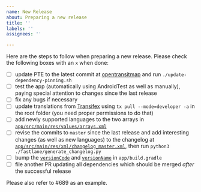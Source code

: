 ```yaml
---
name: New Release
about: Preparing a new release
title: ''
labels: ''
assignees: ''

---
```


Here are the steps to follow when preparing a new release. Please check the following boxes with an `x` when done:

* [ ] update PTE to the latest commit at [opentransitmap](https://gitlab.com/opentransitmap/public-transport-enabler/-/commits/master) and run `./update-dependency-pinning.sh`
* [ ] test the app (automatically using AndroidTest as well as manually), paying special attention to changes since the last release
* [ ] fix any bugs if necessary
* [ ] update translations from [Transifex](https://www.transifex.com/) using `tx pull --mode=developer -a` in the root folder (you need proper permissions to do that)
* [ ] add newly supported languages to the two arrays in [`app/src/main/res/values/arrays.xml`](https://github.com/grote/Transportr/blob/master/app/src/main/res/values/arrays.xml#L16)
* [ ] revise the commits to `master` since the last release and add interesting changes (as well as new languages) to the changelog at [`app/src/main/res/xml/changelog_master.xml`](https://github.com/grote/Transportr/blob/master/app/src/main/res/xml/changelog_master.xml), then run `python3 ./fastlane/generate_changelog.py`
* [ ] bump the [`versionCode`](https://github.com/grote/Transportr/blob/master/app/build.gradle#L14) and [`versionName`](https://github.com/grote/Transportr/blob/master/app/build.gradle#L15) in `app/build.gradle`
* [ ] file another PR updating all dependencies which should be merged *after* the successful release

Please also refer to #689 as an example.

